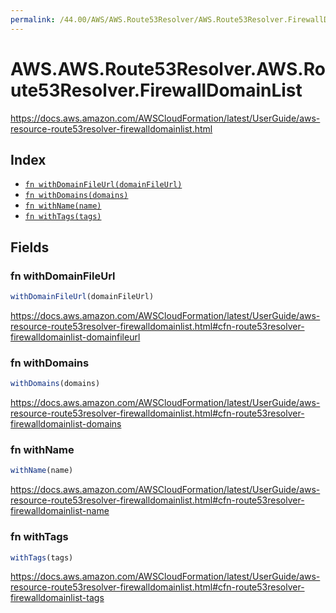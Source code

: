 ```yaml
---
permalink: /44.00/AWS/AWS.Route53Resolver/AWS.Route53Resolver.FirewallDomainList/
---
```


# AWS.AWS.Route53Resolver.AWS.Route53Resolver.FirewallDomainList

https://docs.aws.amazon.com/AWSCloudFormation/latest/UserGuide/aws-resource-route53resolver-firewalldomainlist.html

## Index

* [`fn withDomainFileUrl(domainFileUrl)`](#fn-withdomainfileurl)
* [`fn withDomains(domains)`](#fn-withdomains)
* [`fn withName(name)`](#fn-withname)
* [`fn withTags(tags)`](#fn-withtags)

## Fields

### fn withDomainFileUrl

```ts
withDomainFileUrl(domainFileUrl)
```

https://docs.aws.amazon.com/AWSCloudFormation/latest/UserGuide/aws-resource-route53resolver-firewalldomainlist.html#cfn-route53resolver-firewalldomainlist-domainfileurl

### fn withDomains

```ts
withDomains(domains)
```

https://docs.aws.amazon.com/AWSCloudFormation/latest/UserGuide/aws-resource-route53resolver-firewalldomainlist.html#cfn-route53resolver-firewalldomainlist-domains

### fn withName

```ts
withName(name)
```

https://docs.aws.amazon.com/AWSCloudFormation/latest/UserGuide/aws-resource-route53resolver-firewalldomainlist.html#cfn-route53resolver-firewalldomainlist-name

### fn withTags

```ts
withTags(tags)
```

https://docs.aws.amazon.com/AWSCloudFormation/latest/UserGuide/aws-resource-route53resolver-firewalldomainlist.html#cfn-route53resolver-firewalldomainlist-tags